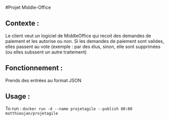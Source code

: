 #Projet Middle-Office

## Contexte :
Le client veut un logiciel de MiddleOffice  qui recoit des demandes de paiement et les autorise
ou non. Si les demandes de paiement sont valides, elles passent au vote (exemple : par
des élus, sinon, elle sont supprimées (ou elles subssent un autre traitement)


## Fonctionnement :
Prends des entrées au format JSON


## Usage :
To run : `docker run -d --name projetagile --publish 80:80 matthieujan/projetagile`
